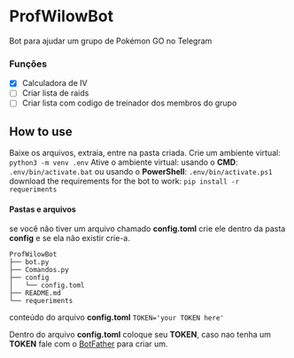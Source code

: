 # ProfWilowBot

Bot para ajudar um grupo de Pokémon GO no Telegram

### Funções
- [x] Calculadora de IV
- [ ] Criar lista de raids
- [ ] Criar lista com codigo de treinador dos membros do grupo

## How to use

Baixe os arquivos, extraia, entre na pasta criada.
Crie um ambiente virtual: `python3 -m venv .env`
Ative o ambiente virtual: usando o **CMD**: `.env/bin/activate.bat` ou usando o **PowerShell**: `.env/bin/activate.ps1`
download the requirements for the bot to work: `pip install -r requeriments`

#### Pastas e arquivos

se você não tiver um arquivo chamado **config.toml** crie ele dentro da pasta **config** e se ela não existir crie-a.

```
ProfWilowBot
├── bot.py
├── Comandos.py
├── config
│   └── config.toml
├── README.md
└── requeriments
```

conteúdo do arquivo **config.toml**
`TOKEN='your TOKEN here'`

Dentro do arquivo **config.toml** coloque seu **TOKEN**, caso nao tenha um **TOKEN** fale com o [BotFather](https://t.me/BotFather) para criar um.